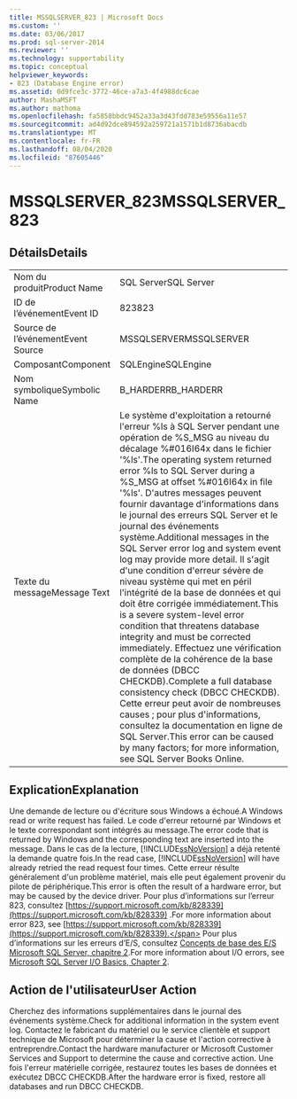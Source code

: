 ```yaml
---
title: MSSQLSERVER_823 | Microsoft Docs
ms.custom: ''
ms.date: 03/06/2017
ms.prod: sql-server-2014
ms.reviewer: ''
ms.technology: supportability
ms.topic: conceptual
helpviewer_keywords:
- 823 (Database Engine error)
ms.assetid: 0d9fce3c-3772-46ce-a7a3-4f4988dc6cae
author: MashaMSFT
ms.author: mathoma
ms.openlocfilehash: fa5858bbdc9452a33a3d43fdd783e59556a11e57
ms.sourcegitcommit: ad4d92dce894592a259721a1571b1d8736abacdb
ms.translationtype: MT
ms.contentlocale: fr-FR
ms.lasthandoff: 08/04/2020
ms.locfileid: "87605446"
---
```

# <a name="mssqlserver_823"></a><span data-ttu-id="8cc86-102">MSSQLSERVER_823</span><span class="sxs-lookup"><span data-stu-id="8cc86-102">MSSQLSERVER_823</span></span>
    
## <a name="details"></a><span data-ttu-id="8cc86-103">Détails</span><span class="sxs-lookup"><span data-stu-id="8cc86-103">Details</span></span>  
  
|||  
|-|-|  
|<span data-ttu-id="8cc86-104">Nom du produit</span><span class="sxs-lookup"><span data-stu-id="8cc86-104">Product Name</span></span>|<span data-ttu-id="8cc86-105">SQL Server</span><span class="sxs-lookup"><span data-stu-id="8cc86-105">SQL Server</span></span>|  
|<span data-ttu-id="8cc86-106">ID de l’événement</span><span class="sxs-lookup"><span data-stu-id="8cc86-106">Event ID</span></span>|<span data-ttu-id="8cc86-107">823</span><span class="sxs-lookup"><span data-stu-id="8cc86-107">823</span></span>|  
|<span data-ttu-id="8cc86-108">Source de l’événement</span><span class="sxs-lookup"><span data-stu-id="8cc86-108">Event Source</span></span>|<span data-ttu-id="8cc86-109">MSSQLSERVER</span><span class="sxs-lookup"><span data-stu-id="8cc86-109">MSSQLSERVER</span></span>|  
|<span data-ttu-id="8cc86-110">Composant</span><span class="sxs-lookup"><span data-stu-id="8cc86-110">Component</span></span>|<span data-ttu-id="8cc86-111">SQLEngine</span><span class="sxs-lookup"><span data-stu-id="8cc86-111">SQLEngine</span></span>|  
|<span data-ttu-id="8cc86-112">Nom symbolique</span><span class="sxs-lookup"><span data-stu-id="8cc86-112">Symbolic Name</span></span>|<span data-ttu-id="8cc86-113">B_HARDERR</span><span class="sxs-lookup"><span data-stu-id="8cc86-113">B_HARDERR</span></span>|  
|<span data-ttu-id="8cc86-114">Texte du message</span><span class="sxs-lookup"><span data-stu-id="8cc86-114">Message Text</span></span>|<span data-ttu-id="8cc86-115">Le système d'exploitation a retourné l'erreur %ls à SQL Server pendant une opération de %S_MSG au niveau du décalage %#016I64x dans le fichier '%ls'.</span><span class="sxs-lookup"><span data-stu-id="8cc86-115">The operating system returned error %ls to SQL Server during a %S_MSG at offset %#016I64x in file '%ls'.</span></span> <span data-ttu-id="8cc86-116">D'autres messages peuvent fournir davantage d'informations dans le journal des erreurs SQL Server et le journal des événements système.</span><span class="sxs-lookup"><span data-stu-id="8cc86-116">Additional messages in the SQL Server error log and system event log may provide more detail.</span></span> <span data-ttu-id="8cc86-117">Il s'agit d'une condition d'erreur sévère de niveau système qui met en péril l'intégrité de la base de données et qui doit être corrigée immédiatement.</span><span class="sxs-lookup"><span data-stu-id="8cc86-117">This is a severe system-level error condition that threatens database integrity and must be corrected immediately.</span></span> <span data-ttu-id="8cc86-118">Effectuez une vérification complète de la cohérence de la base de données (DBCC CHECKDB).</span><span class="sxs-lookup"><span data-stu-id="8cc86-118">Complete a full database consistency check (DBCC CHECKDB).</span></span> <span data-ttu-id="8cc86-119">Cette erreur peut avoir de nombreuses causes ; pour plus d'informations, consultez la documentation en ligne de SQL Server.</span><span class="sxs-lookup"><span data-stu-id="8cc86-119">This error can be caused by many factors; for more information, see SQL Server Books Online.</span></span>|  
  
## <a name="explanation"></a><span data-ttu-id="8cc86-120">Explication</span><span class="sxs-lookup"><span data-stu-id="8cc86-120">Explanation</span></span>  
 <span data-ttu-id="8cc86-121">Une demande de lecture ou d'écriture sous Windows a échoué.</span><span class="sxs-lookup"><span data-stu-id="8cc86-121">A Windows read or write request has failed.</span></span> <span data-ttu-id="8cc86-122">Le code d'erreur retourné par Windows et le texte correspondant sont intégrés au message.</span><span class="sxs-lookup"><span data-stu-id="8cc86-122">The error code that is returned by Windows and the corresponding text are inserted into the message.</span></span> <span data-ttu-id="8cc86-123">Dans le cas de la lecture, [!INCLUDE[ssNoVersion](../../includes/ssnoversion-md.md)] a déjà retenté la demande quatre fois.</span><span class="sxs-lookup"><span data-stu-id="8cc86-123">In the read case, [!INCLUDE[ssNoVersion](../../includes/ssnoversion-md.md)] will have already retried the read request four times.</span></span> <span data-ttu-id="8cc86-124">Cette erreur résulte généralement d'un problème matériel, mais elle peut également provenir du pilote de périphérique.</span><span class="sxs-lookup"><span data-stu-id="8cc86-124">This error is often the result of a hardware error, but may be caused by the device driver.</span></span> <span data-ttu-id="8cc86-125">Pour plus d’informations sur l’erreur 823, consultez [https://support.microsoft.com/kb/828339](https://support.microsoft.com/kb/828339) .</span><span class="sxs-lookup"><span data-stu-id="8cc86-125">For more information about error 823, see [https://support.microsoft.com/kb/828339](https://support.microsoft.com/kb/828339).</span></span> <span data-ttu-id="8cc86-126">Pour plus d’informations sur les erreurs d’E/S, consultez [Concepts de base des E/S Microsoft SQL Server, chapitre 2](/previous-versions/sql/sql-server-2005/administrator/cc917726(v=technet.10)).</span><span class="sxs-lookup"><span data-stu-id="8cc86-126">For more information about I/O errors, see [Microsoft SQL Server I/O Basics, Chapter 2](/previous-versions/sql/sql-server-2005/administrator/cc917726(v=technet.10)).</span></span>  
  
## <a name="user-action"></a><span data-ttu-id="8cc86-127">Action de l'utilisateur</span><span class="sxs-lookup"><span data-stu-id="8cc86-127">User Action</span></span>  
 <span data-ttu-id="8cc86-128">Cherchez des informations supplémentaires dans le journal des événements système.</span><span class="sxs-lookup"><span data-stu-id="8cc86-128">Check for additional information in the system event log.</span></span> <span data-ttu-id="8cc86-129">Contactez le fabricant du matériel ou le service clientèle et support technique de Microsoft pour déterminer la cause et l'action corrective à entreprendre.</span><span class="sxs-lookup"><span data-stu-id="8cc86-129">Contact the hardware manufacturer or Microsoft Customer Services and Support to determine the cause and corrective action.</span></span> <span data-ttu-id="8cc86-130">Une fois l'erreur matérielle corrigée, restaurez toutes les bases de données et exécutez DBCC CHECKDB.</span><span class="sxs-lookup"><span data-stu-id="8cc86-130">After the hardware error is fixed, restore all databases and run DBCC CHECKDB.</span></span>  
  
  
